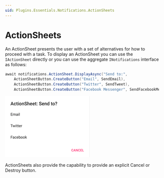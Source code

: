 ```yaml
---
uid: Plugins.Essentials.Notifications.ActionSheets
---
```


# ActionSheets

An ActionSheet presents the user with a set of alternatives for how to proceed with a task. To display an ActionSheet you can use the `IActionSheet` directly or you can use the aggregate `INotifications` interface as follows:

```cs
await notifications.ActionSheet.DisplayAsync("Send to:", 
    ActionSheetButton.CreateButton("Email", SendEmail),
    ActionSheetButton.CreateButton("Twitter", SendTweet),
    ActionSheetButton.CreateButton("Facebook Messenger", SendFacebookMessage));
```

![Simple ActionSheet](images/simple-actionsheet.png)

ActionSheets also provide the capability to provide an explicit Cancel or Destroy button.
